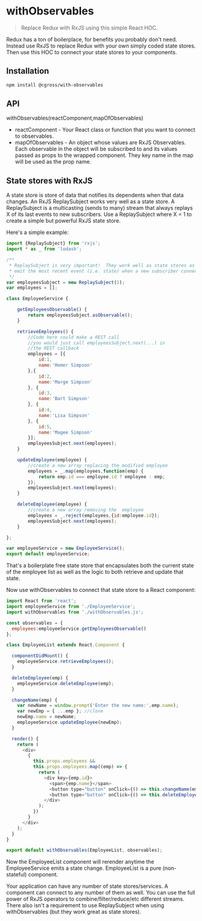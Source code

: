 # withObservables

> Replace Redux with RxJS using this simple React HOC.

Redux has a ton of boilerplace, for benefits you probably don't need.  Instead use RxJS to replace Redux with your own simply coded state stores.  Then use this HOC to connect your state stores to your components.

## Installation

```bash
npm install @cgross/with-observables
```

## API

withObservables(reactComponent,mapOfObservables)

* reactComponent - Your React class or function that you want to connect to observables.
* mapOfObservables - An object whose values are RxJS Observables.  Each observable in the object will be subscribed to and its values passed as props to the wrapped component.  They key name in the map will be used as the prop name.

## State stores with RxJS

A state store is store of data that notifies its dependents when that data changes.  An RxJS ReplaySubject works very well as a state store.  A ReplaySubject is a multicasting (sends to many) stream that always replays X of its last events to new subscribers.  Use a ReplaySubject where X = 1 to create a simple but powerful RxJS state store.

Here's a simple example:

```js
import {ReplaySubject} from 'rxjs';
import * as _ from 'lodash';

/**
 * ReplaySubject is very important!  They work well as state stores as they
 * emit the most recent event (i.e. state) when a new subscriber connects.
 */
var employeesSubject = new ReplaySubject(1);
var employees = [];

class EmployeeService {

    getEmployeesObservable() {
        return employeesSubject.asObservable();
    }

    retrieveEmployees() {
        //Code here could make a REST call
        //you would just call employeesSubject.next(...) in
        //the REST callback
        employees = [{
            id:1,
            name:'Homer Simpson'
        },{
            id:2,
            name:'Marge Simpson'
        }, {
            id:3,
            name:'Bart Simpson'
        }, {
            id:4,
            name:'Lisa Simpson'
        }, {
            id:5,
            name:'Magee Simpson'
        }];
        employeesSubject.next(employees);
    }

    updateEmployee(employee) {
        //create a new array replacing the modified employee
        employees = _.map(employees,function(emp) {
            return emp.id === employee.id ? employee : emp;
        });
        employeesSubject.next(employees);
    }

    deleteEmployee(employee) {
        //create a new array removing the  employee
        employees = _.reject(employees,{id:employee.id});
        employeesSubject.next(employees);
    }

};

var employeeService = new EmployeeService();
export default employeeService;
```


That's a boilerplate free state store that encapsulates both the current state of the employee list as well as the logic to both retrieve and update that state.  

Now use withObservables to connect that state store to a React component:

```js
import React from 'react';
import employeeService from './EmployeeService';
import withObservables from './withObservables.js';

const observables = {
  employees:employeeService.getEmployeesObservable()
};

class EmployeeList extends React.Component {

  componentDidMount() {
    employeeService.retrieveEmployees();
  }

  deleteEmployee(emp) {
    employeeService.deleteEmployee(emp);
  }

  changeName(emp) {
    var newName = window.prompt('Enter the new name:',emp.name);
    var newEmp = { ...emp }; //clone
    newEmp.name = newName;
    employeeService.updateEmployee(newEmp);
  }

  render() {
    return (
      <div>
        {
          this.props.employees &&
          this.props.employees.map((emp) => {
            return (
              <div key={emp.id}>
                <span>{emp.name}</span> 
                <button type="button" onClick={() => this.changeName(emp)}>Change Name</button> 
                <button type="button" onClick={() => this.deleteEmployee(emp)}>Delete</button>
              </div>
            );
          })
        }
      </div>
    );
  }
}

export default withObservables(EmployeeList, observables);

```

Now the EmployeeList component will rerender anytime the EmployeeService emits a state change.  EmployeeList is a pure (non-stateful) component.

Your application can have any number of state stores/services.  A component can connect to any number of them as well.  You can use the full power of RxJS operators to combine/filter/reduce/etc different streams.  There also isn't a requirement to use ReplaySubject when using withObservables (but they work great as state stores).
